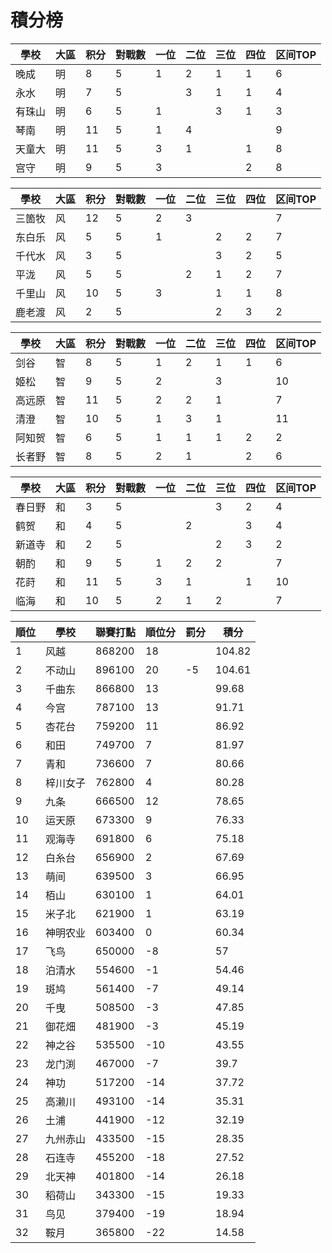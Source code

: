 # 積分榜

| 學校   | 大區 | 积分 | 對戰數 | 一位 | 二位 | 三位 | 四位 | 区间TOP |
| ------ | ---- | ---- | ------ | ---- | ---- | ---- | ---- | ------- |
| 晚成   | 明   | 8    | 5      | 1    | 2    | 1    | 1    | 6       |
| 永水   | 明   | 7    | 5      |      | 3    | 1    | 1    | 4       |
| 有珠山 | 明   | 6    | 5      | 1    |      | 3    | 1    | 3       |
| 琴南   | 明   | 11   | 5      | 1    | 4    |      |      | 9       |
| 天童大 | 明   | 11   | 5      | 3    | 1    |      | 1    | 8       |
| 宫守   | 明   | 9    | 5      | 3    |      |      | 2    | 8       |

| 學校   | 大區 | 积分 | 對戰數 | 一位 | 二位 | 三位 | 四位 | 区间TOP |
| ------ | ---- | ---- | ------ | ---- | ---- | ---- | ---- | ------- |
| 三箇牧 | 风   | 12   | 5      | 2    | 3    |      |      | 7       |
| 东白乐 | 风   | 5    | 5      | 1    |      | 2    | 2    | 7       |
| 千代水 | 风   | 3    | 5      |      |      | 3    | 2    | 5       |
| 平泷   | 风   | 5    | 5      |      | 2    | 1    | 2    | 7       |
| 千里山 | 风   | 10   | 5      | 3    |      | 1    | 1    | 8       |
| 鹿老渡 | 风   | 2    | 5      |      |      | 2    | 3    | 2       |

| 學校   | 大區 | 积分 | 對戰數 | 一位 | 二位 | 三位 | 四位 | 区间TOP |
| ------ | ---- | ---- | ------ | ---- | ---- | ---- | ---- | ------- |
| 剑谷   | 智   | 8    | 5      | 1    | 2    | 1    | 1    | 6       |
| 姬松   | 智   | 9    | 5      | 2    |      | 3    |      | 10      |
| 高远原 | 智   | 11   | 5      | 2    | 2    | 1    |      | 7       |
| 清澄   | 智   | 10   | 5      | 1    | 3    | 1    |      | 11      |
| 阿知贺 | 智   | 6    | 5      | 1    | 1    | 1    | 2    | 2       |
| 长者野 | 智   | 8    | 5      | 2    | 1    |      | 2    | 6       |

| 學校   | 大區 | 积分 | 對戰數 | 一位 | 二位 | 三位 | 四位 | 区间TOP |
| ------ | ---- | ---- | ------ | ---- | ---- | ---- | ---- | ------- |
| 春日野 | 和   | 3    | 5      |      |      | 3    | 2    | 4       |
| 鹤贺   | 和   | 4    | 5      |      | 2    |      | 3    | 4       |
| 新道寺 | 和   | 2    | 5      |      |      | 2    | 3    | 2       |
| 朝酌   | 和   | 9    | 5      | 1    | 2    | 2    |      | 7       |
| 花莳   | 和   | 11   | 5      | 3    | 1    |      | 1    | 10      |
| 临海   | 和   | 10   | 5      | 2    | 1    | 2    |      | 7       |

順位|學校|聯賽打點|順位分|罰分|積分
-|-|-|-|-|-
1|风越|868200|18||104.82
2|不动山|896100|20|-5|104.61
3|千曲东|866800|13||99.68
4|今宫|787100|13||91.71
5|杏花台|759200|11||86.92
6|和田|749700|7||81.97
7|青和|736600|7||80.66
8|梓川女子|762800|4||80.28
9|九条|666500|12||78.65
10|运天原|673300|9||76.33
11|观海寺|691800|6||75.18
12|白糸台|656900|2||67.69
13|萌间|639500|3||66.95
14|栢山|630100|1||64.01
15|米子北|621900|1||63.19
16|神明农业|603400|0||60.34
17|飞鸟|650000|-8||57
18|泊清水|554600|-1||54.46
19|斑鸠|561400|-7||49.14
20|千曳|508500|-3||47.85
21|御花畑|481900|-3||45.19
22|神之谷|535500|-10||43.55
23|龙门渕|467000|-7||39.7
24|神功|517200|-14||37.72
25|高濑川|493100|-14||35.31
26|土浦|441900|-12||32.19
27|九州赤山|433500|-15||28.35
28|石连寺|455200|-18||27.52
29|北天神|401800|-14||26.18
30|稻荷山|343300|-15||19.33
31|鸟见|379400|-19||18.94
32|鞍月|365800|-22||14.58
